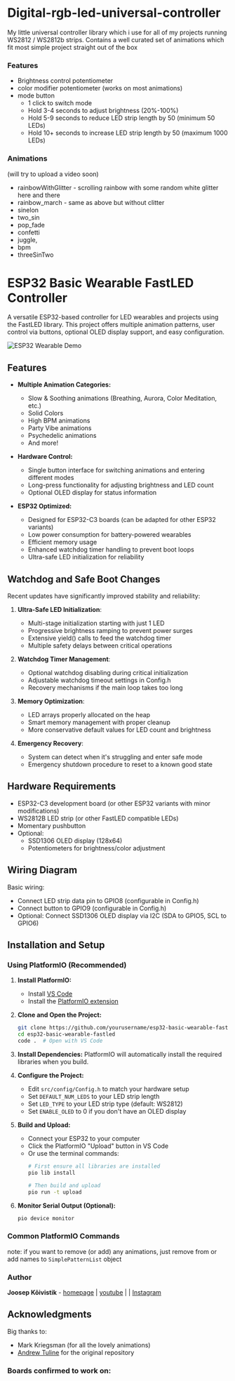 # Digital-rgb-led-universal-controller
My little universal controller library which i use for all of my projects running WS2812 / WS2812b strips. 
Contains a well curated set of animations which fit most simple project straight out of the box

 
### Features
* Brightness control potentiometer
* color modifier potentiometer (works on most animations)
* mode button
    * 1 click to switch mode
    * Hold 3-4 seconds to adjust brightness (20%-100%)
    * Hold 5-9 seconds to reduce LED strip length by 50 (minimum 50 LEDs)
    * Hold 10+ seconds to increase LED strip length by 50 (maximum 1000 LEDs)

### Animations
(will try to upload a video soon)
* rainbowWithGlitter - scrolling rainbow with some random white glitter here and there
* rainbow_march - same as above but without clitter
* sinelon 
* two_sin
* pop_fade
* confetti
* juggle,
* bpm
* threeSinTwo
# ESP32 Basic Wearable FastLED Controller

A versatile ESP32-based controller for LED wearables and projects using the FastLED library. This project offers multiple animation patterns, user control via buttons, optional OLED display support, and easy configuration.

![ESP32 Wearable Demo](images/demo.jpg)

## Features

- **Multiple Animation Categories:**
  - Slow & Soothing animations (Breathing, Aurora, Color Meditation, etc.)
  - Solid Colors
  - High BPM animations
  - Party Vibe animations
  - Psychedelic animations
  - And more!

- **Hardware Control:**
  - Single button interface for switching animations and entering different modes
  - Long-press functionality for adjusting brightness and LED count
  - Optional OLED display for status information

- **ESP32 Optimized:**
  - Designed for ESP32-C3 boards (can be adapted for other ESP32 variants)
  - Low power consumption for battery-powered wearables
  - Efficient memory usage
  - Enhanced watchdog timer handling to prevent boot loops
  - Ultra-safe LED initialization for reliability

## Watchdog and Safe Boot Changes

Recent updates have significantly improved stability and reliability:

1. **Ultra-Safe LED Initialization**:
   - Multi-stage initialization starting with just 1 LED
   - Progressive brightness ramping to prevent power surges
   - Extensive yield() calls to feed the watchdog timer
   - Multiple safety delays between critical operations

2. **Watchdog Timer Management**:
   - Optional watchdog disabling during critical initialization
   - Adjustable watchdog timeout settings in Config.h
   - Recovery mechanisms if the main loop takes too long

3. **Memory Optimization**:
   - LED arrays properly allocated on the heap
   - Smart memory management with proper cleanup
   - More conservative default values for LED count and brightness

4. **Emergency Recovery**:
   - System can detect when it's struggling and enter safe mode
   - Emergency shutdown procedure to reset to a known good state

## Hardware Requirements

- ESP32-C3 development board (or other ESP32 variants with minor modifications)
- WS2812B LED strip (or other FastLED compatible LEDs)
- Momentary pushbutton
- Optional:
  - SSD1306 OLED display (128x64)
  - Potentiometers for brightness/color adjustment

## Wiring Diagram

Basic wiring:
- Connect LED strip data pin to GPIO8 (configurable in Config.h)
- Connect button to GPIO9 (configurable in Config.h)
- Optional: Connect SSD1306 OLED display via I2C (SDA to GPIO5, SCL to GPIO6)

## Installation and Setup

### Using PlatformIO (Recommended)

1. **Install PlatformIO:**
   - Install [VS Code](https://code.visualstudio.com/)
   - Install the [PlatformIO extension](https://platformio.org/install/ide?install=vscode)

2. **Clone and Open the Project:**
   ```bash
   git clone https://github.com/yourusername/esp32-basic-wearable-fastled.git
   cd esp32-basic-wearable-fastled
   code .  # Open with VS Code
   ```

3. **Install Dependencies:**
   PlatformIO will automatically install the required libraries when you build.

4. **Configure the Project:**
   - Edit `src/config/Config.h` to match your hardware setup
   - Set `DEFAULT_NUM_LEDS` to your LED strip length
   - Set `LED_TYPE` to your LED strip type (default: WS2812)
   - Set `ENABLE_OLED` to 0 if you don't have an OLED display

5. **Build and Upload:**
   - Connect your ESP32 to your computer
   - Click the PlatformIO "Upload" button in VS Code
   - Or use the terminal commands:
     ```bash
     # First ensure all libraries are installed
     pio lib install
     
     # Then build and upload
     pio run -t upload
     ```

6. **Monitor Serial Output (Optional):**
   ```bash
   pio device monitor
   ```

### Common PlatformIO Commands

note: if you want to remove (or add) any animations, just remove from or add names to `SimplePatternList` object
  
### Author

**Joosep Kõivistik** - [homepage](http://koivistik.com) |  [youtube](https://www.youtube.com/channel/UCqMFsfxrBrQIHnIKoJjqHTA) | |  [Instagram](https://www.instagram.com/joosepkoivistik/)


## Acknowledgments

Big thanks to:
* Mark Kriegsman (for all the lovely animations)
* [Andrew Tuline](https://github.com/atuline/FastLED-Demos) for the original repository

### Boards confirmed to work on:

